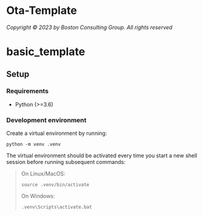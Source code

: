# Ota-Template

*Copyright © 2023 by Boston Consulting Group. All rights reserved*
# basic_template

## Setup

### Requirements

* Python (>=3.6)

### Development environment

Create a virtual environment by running:

```shell
python -m venv .venv
```

The virtual environment should be activated every time you start a new shell session before running subsequent commands:

> On Linux/MacOS:
> ```shell
> source .venv/bin/activate
> ```
> On Windows:
> ```shell
> .venv\Scripts\activate.bat
> ```
